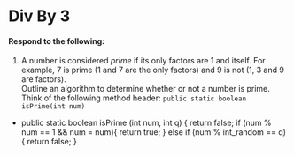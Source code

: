 # Div By 3
#### Respond to the following:

1. A number is considered *prime* if its only factors are 1 and itself. For example, 7 is prime (1 and 7 are the only factors) and 9 is not (1, 3 and 9 are factors).  
Outline an algorithm to determine whether or not a number is prime.  
Think of the following method header:
`public static boolean isPrime(int num)`

  * public static boolean isPrime (int num, int q) {
  return false;
  if (num % num == 1 && num = num){
  return true;
  }
  else if (num % int_random == q) {
  return false;
  }
